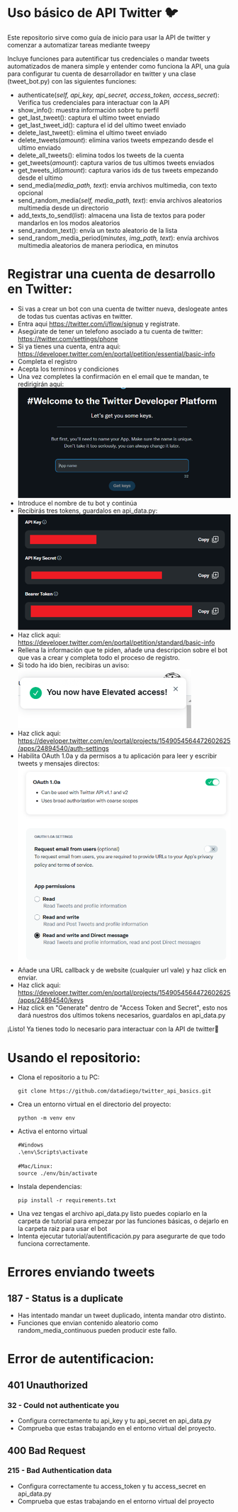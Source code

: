 # Uso básico de API Twitter 🐦

 Este repositorio sirve como guía de inicio para usar la API de twitter y comenzar a automatizar tareas mediante tweepy

 Incluye funciones para autentificar tus credenciales o mandar tweets automatizados de manera simple y entender como funciona la API, una guía para configurar tu cuenta de desarrollador en twitter y una clase (tweet_bot.py) con las siguientes funciones:
 
 - authenticate(*self, api_key, api_secret, access_token, access_secret*): Verifica tus credenciales para interactuar con la API
- show_info(): muestra información sobre tu perfil
- get_last_tweet(): captura el ultimo tweet enviado
- get_last_tweet_id(): captura el id del ultimo tweet enviado
- delete_last_tweet(): elimina el ultimo tweet enviado
- delete_tweets(*amount*): elimina varios tweets empezando desde el ultimo enviado
- delete_all_tweets(): elimina todos los tweets de la cuenta
- get_tweets(*amount*): captura varios de tus ultimos tweets enviados
- get_tweets_id(*amount*): captura varios ids de tus tweets empezando desde el ultimo
- send_media(*media_path, text*): envia archivos multimedia, con texto opcional
- send_random_media(*self, media_path, text*): envia archivos aleatorios multimedia desde un directorio
- add_texts_to_send(*list*): almacena una lista de textos para poder mandarlos en los modos aleatorios
- send_random_text(): envía un texto aleatorio de la lista
- send_random_media_period(*minutes, img_path, text*): envía archivos multimedia aleatorios de manera periodica, en minutos
  
# Registrar una cuenta de desarrollo en Twitter:
- Si vas a crear un bot con una cuenta de twitter nueva, deslogeate antes de todas tus cuentas activas en twitter.
- Entra aqui https://twitter.com/i/flow/signup y registrate.
- Asegúrate de tener un telefono asociado a tu cuenta de twitter:
https://twitter.com/settings/phone
- Si ya tienes una cuenta, entra aqui:
https://developer.twitter.com/en/portal/petition/essential/basic-info
- Completa el registro 
- Acepta los terminos y condiciones
- Una vez completes la confirmación en el email que te mandan, te redirigirán aqui: ![tutorial0](tutorial/imgs/tutorial0.png)
- Introduce el nombre de tu bot y continúa
- Recibirás tres tokens, guardalos en api_data.py: ![tutorial1](tutorial/imgs/tutorial1.png)
- Haz click aqui: https://developer.twitter.com/en/portal/petition/standard/basic-info
- Rellena la información que te piden, añade una descripcion sobre el bot que vas a crear y completa todo el proceso de registro.
- Si todo ha ido bien, recibiras un aviso:![tutorial2](tutorial/imgs/tutorial2.png)
- Haz click aqui: https://developer.twitter.com/en/portal/projects/1549054564472602625/apps/24894540/auth-settings
- Habilita OAuth 1.0a y da permisos a tu aplicación para leer y escribir tweets y mensajes directos: ![tutorial3](tutorial/imgs/tutorial3.png)
- Añade una URL callback y de website (cualquier url vale) y haz click en enviar.
- Haz click aqui: https://developer.twitter.com/en/portal/projects/1549054564472602625/apps/24894540/keys
- Haz click en "Generate" dentro de "Access Token and Secret", esto nos dará nuestros dos ultimos tokens necesarios, guardalos en api_data.py

¡Listo! Ya tienes todo lo necesario para interactuar con la API de twitter🙂

# Usando el repositorio:
- Clona el repositorio a tu PC:
  ````
  git clone https://github.com/datadiego/twitter_api_basics.git
- Crea un entorno virtual en el directorio del proyecto:
  ```
  python -m venv env
  ```
- Activa el entorno virtual
  ```
  #Windows
  .\env\Scripts\activate

  #Mac/Linux:
  source ./env/bin/activate
- Instala dependencias:
  ```
  pip install -r requirements.txt
  ```
- Una vez tengas el archivo api_data.py listo puedes copiarlo en la carpeta de tutorial para empezar por las funciones básicas, o dejarlo en la carpeta raiz para usar el bot 
- Intenta ejecutar tutorial/autentificación.py para asegurarte de que todo funciona correctamente.

# Errores enviando tweets
## 187 - Status is a duplicate
- Has intentado mandar un tweet duplicado, intenta mandar otro distinto.
- Funciones que envian contenido aleatorio como random_media_continuous pueden producir este fallo.

# Error de autentificacion:
## 401 Unauthorized 
### 32 - Could not authenticate you
- Configura correctamente tu api_key y tu api_secret en api_data.py
- Comprueba que estas trabajando en el entorno virtual del proyecto.
## 400 Bad Request
### 215 - Bad Authentication data
- Configura correctamente tu access_token y tu access_secret en api_data.py
- Comprueba que estas trabajando en el entorno virtual del proyecto

